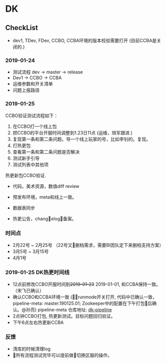 # DK

## CheckList

* dev1, TDev, FDev, CCBO, CCBA环境的版本校验需要打开 (目前CCBA是关闭的.)

### 2019-01-24

* 测试流程 dev -> master -> release
* Dev1 -> CCBO -> CCBA
* 运维参数和开关清单
* 问题上报路径

### 2019-01-25

CCBO验证测试流程如下：

1. 在CCBO打一个线上包
2. 把CCBO的平台开服时间调整到1.23日11点 (运维，旭军跟进.)
3. 复现第一条和第二条问题。导一个线上玩家的号，比如李钊的。复现。
4. 打热更包
5. 查看第一条和第二条问题是否解决
6. 测试新手引导
7. 测试列表中其他项

热更新包CCBO验证. 

* 代码，美术资源，数值diff review
* 预发布环境，meta和线上一致。

* 数据表同步
* 热更公告，changelog，备案。


### 时间点

* 2月22号 ~ 2月25号 （22号又删档需求，需要BI团队定下来删档支持方案）
* 3月5号 ~ 3月15号
* 4月1号

### 2019-01-25 DK热更时间线

* 12点前修改CCBO开服时间到~~2019-01-23~~ 2019-01-01, 和CCBA保持一致。（宋飞已确认）
* 确认CCBO和CCBA环境一致 (runmode开关打开, 代码中已确认一致，pipeline-meta: master.190125.01; Zookeeper中的配置在下午打包后确认。@孙亮)
pipeline-meta 仓库地址: [dk-pipeline](https://git.youle.game/dk/dk-pipeline)  
* 2点钟CCBO打包, 热更新测试。目标问题回归验证。
* 下午6点左右热更新CCBA

### 反馈

* 清库的时候清理log
* 所有流程测试完毕可以提前做切换区服的操作。